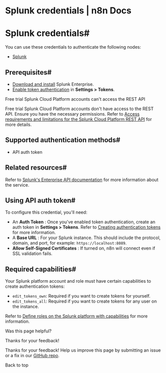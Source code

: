 # Splunk credentials | n8n Docs

[ ](https://github.com/n8n-io/n8n-docs/edit/main/docs/integrations/builtin/credentials/splunk.md "Edit this page")

# Splunk credentials#

You can use these credentials to authenticate the following nodes:

  * [Splunk](../../app-nodes/n8n-nodes-base.splunk/)

## Prerequisites#

  * [Download and install](https://www.splunk.com/en_us/download/splunk-enterprise.html) Splunk Enterprise.
  * [Enable token authentication](https://docs.splunk.com/Documentation/Splunk/9.2.1/Security/EnableTokenAuth) in **Settings > Tokens**.

Free trial Splunk Cloud Platform accounts can't access the REST API

Free trial Splunk Cloud Platform accounts don't have access to the REST API. Ensure you have the necessary permissions. Refer to [Access requirements and limitations for the Splunk Cloud Platform REST API](https://docs.splunk.com/Documentation/SplunkCloud/8.2.2203/RESTTUT/RESTandCloud) for more details.

## Supported authentication methods#

  * API auth token

## Related resources#

Refer to [Splunk's Enterprise API documentation](https://docs.splunk.com/Documentation/Splunk/latest/RESTREF/RESTprolog) for more information about the service.

## Using API auth token#

To configure this credential, you'll need:

  * An **Auth Token** : Once you've enabled token authentication, create an auth token in **Settings > Tokens**. Refer to [Creating authentication tokens](https://docs.splunk.com/Documentation/Splunk/9.2.1/Security/CreateAuthTokens) for more information.
  * A **Base URL** : For your Splunk instance. This should include the protocol, domain, and port, for example: `https://localhost:8089`.
  * **Allow Self-Signed Certificates** : If turned on, n8n will connect even if SSL validation fails.

## Required capabilities#

Your Splunk platform account and role must have certain capabilities to create authentication tokens:

  * `edit_tokens_own`: Required if you want to create tokens for yourself.
  * `edit_tokens_all`: Required if you want to create tokens for any user on the instance.

Refer to [Define roles on the Splunk platform with capabilities](https://docs.splunk.com/Documentation/Splunk/9.2.1/Security/Rolesandcapabilities) for more information.

Was this page helpful? 

Thanks for your feedback! 

Thanks for your feedback! Help us improve this page by submitting an issue or a fix in our [GitHub repo](https://github.com/n8n-io/n8n-docs). 

Back to top